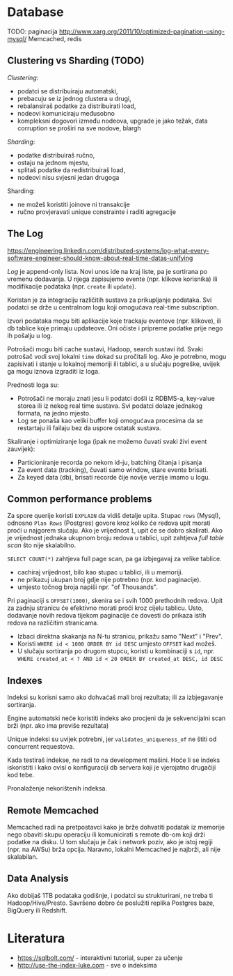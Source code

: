 # Database

TODO: paginacija http://www.xarg.org/2011/10/optimized-pagination-using-mysql/
Memcached, redis

## Clustering vs Sharding (TODO)

*Clustering*:
* podatci se distribuiraju automatski,
* prebacuju se iz jednog clustera u drugi,
* rebalansiraš podatke za distribuirati load,
* nodeovi komuniciraju međusobno
* kompleksni dogovori između nodeova, upgrade je jako težak, data corruption se proširi na sve nodove, blargh

*Sharding*:
+ podatke distribuiraš ručno,
+ ostaju na jednom mjestu,
+ splitaš podatke da redistribuiraš load,
+ nodeovi nisu svjesni jedan drugoga

Sharding:
+ ne možeš koristiti joinove ni transakcije
+ ručno provjeravati unique constrainte i raditi agregacije

## The Log

https://engineering.linkedin.com/distributed-systems/log-what-every-software-engineer-should-know-about-real-time-datas-unifying

*Log* je append-only lista. Novi unos ide na kraj liste, pa je sortirana po vremenu dodavanja. U njega zapisujemo evente (npr. klikove korisnika) ili modifikacije podataka (npr. `create` ili `update`).

Koristan je za integraciju različitih sustava za prikupljanje podataka. Svi podatci se drže u centralnom logu koji omogućava real-time subscription.

Izvori podataka mogu biti aplikacije koje trackaju eventove (npr. klikove), ili db tablice koje primaju updateove. Oni očiste i pripreme podatke prije nego ih pošalju u log.

Potrošači mogu biti cache sustavi, Hadoop, search sustavi itd. Svaki potrošač vodi svoj lokalni `time` dokad su pročitali log. Ako je potrebno, mogu zapisivati i stanje u lokalnoj memoriji ili tablici, a u slučaju pogreške, uvijek ga mogu iznova izgraditi iz loga.

Prednosti loga su:
* Potrošači ne moraju znati jesu li podatci došli iz RDBMS-a, key-value storea ili iz nekog real time sustava. Svi podatci dolaze jednakog formata, na jedno mjesto.
* Log se ponaša kao veliki buffer koji omogućava procesima da se restartaju ili failaju bez da uspore ostatak sustava.

Skaliranje i optimiziranje loga (ipak ne možemo čuvati svaki živi event zauvijek):
* Particioniranje recorda po nekom id-ju, batching čitanja i pisanja
* Za event data (tracking), čuvati samo window, stare evente brisati.
* Za keyed data (db), brisati recorde čije novije verzije imamo u logu.

## Common performance problems

Za spore querije koristi `EXPLAIN` da vidiš detalje upita. Stupac `rows` (Mysql), odnosno `Plan Rows` (Postgres) govore kroz koliko će redova upit morati proći u najgorem slučaju. Ako je vrijednost `1`, upit će se dobro skalirati. Ako je vrijednost jednaka ukupnom broju redova u tablici, upit zahtjeva *full table scan* što nije skalabilno.

`SELECT COUNT(*)` zahtjeva full page scan, pa ga izbjegavaj za velike tablice.
* cachiraj vrijednost, bilo kao stupac u tablici, ili u memoriji.
* ne prikazuj ukupan broj gdje nije potrebno (npr. kod paginacije).
* umjesto točnog broja napiši npr. "of Thousands".

Pri paginaciji s `OFFSET(1000)`, skenira se i svih 1000 prethodnih redova. Upit za zadnju stranicu će efektivno morati proći kroz cijelu tablicu. Usto, dodavanje novih redova tijekom paginacije će dovesti do prikaza istih redova na različitim stranicama.
* Izbaci direktna skakanja na N-tu stranicu, prikažu samo "Next" i "Prev".
* Koristi `WHERE id < 1000 ORDER BY id DESC` umjesto `OFFSET` kad možeš.
* U slučaju sortiranja po drugom stupcu, koristi u kombinaciji s `id`, npr. `WHERE created_at < ? AND id < 20 ORDER BY created_at DESC, id DESC`

## Indexes

Indeksi su korisni samo ako dohvaćaš mali broj rezultata; ili za izbjegavanje sortiranja.

Engine automatski neće koristiti indeks ako procjeni da je sekvencijalni scan brži (npr. ako ima previše rezultata)

Unique indeksi su uvijek potrebni, jer `validates_uniqueness_of` ne štiti od concurrent requestova.

Kada testiraš indekse, ne radi to na development mašini. Hoće li se indeks iskoristiti i kako ovisi o konfiguraciji db servera koji je vjerojatno drugačiji kod tebe.

Pronalaženje nekorištenih indeksa.

## Remote Memcached

Memcached radi na pretpostavci kako je brže dohvatiti podatak iz memorije nego obaviti skupu operaciju ili komunicirati s remote db-om koji drži podatke na disku. U tom slučaju je čak i network poziv, ako je istoj regiji (npr. na AWSu) brža opcija. Naravno, lokalni Memcached je najbrži, ali nije skalabilan.

## Data Analysis

Ako dobijaš 1TB podataka godišnje, i podatci su strukturirani, ne treba ti Hadoop/Hive/Presto. Savršeno dobro će poslužiti replika Postgres baze, BigQuery ili Redshift.

# Literatura

* https://sqlbolt.com/ - interaktivni tutorial, super za učenje
* http://use-the-index-luke.com - sve o indeksima
